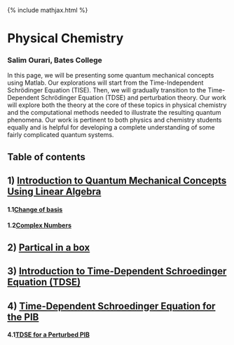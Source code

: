 {% include mathjax.html %}

#     **Physical Chemistry** 

### Salim Ourari, Bates College

In this page, we will be presenting some quantum mechanical concepts using Matlab.
Our explorations will start from the Time-Independent Schrödinger Equation (TISE). Then, we will gradually transition to the Time-Dependent Schrödinger Equation (TDSE) and perturbation theory. 
Our work will explore both the theory at the core of these topics in physical chemistry and the computational methods needed to illustrate the resulting quantum phenomena.
Our work is pertinent to both physics and chemistry students equally and is helpful for developing a complete understanding of some fairly complicated quantum systems. 


## Table of contents

## $1)$ [Introduction to Quantum Mechanical Concepts Using Linear Algebra](/Introduction.md)

#### 1.1[Change of basis](/ChangeofBasis.md)
#### 1.2[Complex Numbers](/complexnumbers.md)
     
## $2)$ [Partical in a box](/PIB.md)

## $3)$ [Introduction to Time-Dependent Schroedinger Equation (TDSE)](/TDSE1.md)

## $4)$ [Time-Dependent Schroedinger Equation for the PIB](/TDSE2.md)
#### 4.1[TDSE for a Perturbed PIB](/TDSE3.md)


